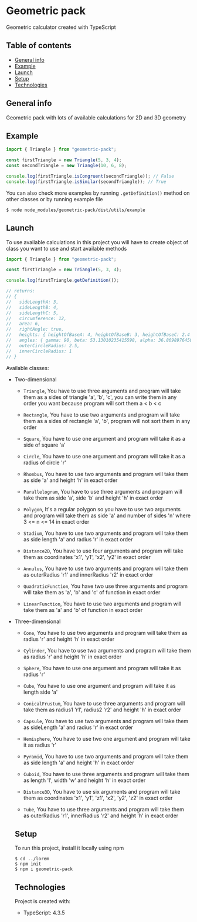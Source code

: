# Geometric pack

Geometric calculator created with TypeScript

## Table of contents

- [General info](#general-info)
- [Example](#example)
- [Launch](#launch)
- [Setup](#setup)
- [Technologies](#technologies)

## General info

Geometric pack with lots of available calculations for 2D and 3D geometry

## Example

```ts
import { Triangle } from "geometric-pack";

const firstTriangle = new Triangle(5, 3, 4);
const secondTriangle = new Triangle(10, 6, 8);

console.log(firstTriangle.isCongruent(secondTriangle)); // False
console.log(firstTriangle.isSimilar(secondTriangle)); // True
```

You can also check more examples by running `.getDefinition()` method on other classes or by running example file

```
$ node node_modules/geometric-pack/dist/utils/example
```

## Launch

To use available calculations in this project you will have to create object of class you want to use and start available methods

```ts
import { Triangle } from "geometric-pack";

const firstTriangle = new Triangle(5, 3, 4);

console.log(firstTriangle.getDefinition());

// returns:
// {
//   sideLengthA: 3,
//   sideLengthB: 4,
//   sideLengthC: 5,
//   circumference: 12,
//   area: 6,
//   rightAngle: true,
//   heights: { heightOfBaseA: 4, heightOfBaseB: 3, heightOfBaseC: 2.4 },
//   angles: { gamma: 90, beta: 53.13010235415598, alpha: 36.86989764584402 },
//   outerCircleRadius: 2.5,
//   innerCircleRadius: 1
// }
```

Available classes:

- Two-dimensional

  - `Triangle`, You have to use three arguments and program will take
    them as a sides of triangle 'a', 'b', 'c', you can write them
    in any order you want because program will sort them a < b < c

  - `Rectangle`, You have to use two arguments and program will take
    them as a sides of rectangle 'a', 'b', program will
    not sort them in any order

  - `Square`, You have to use one argument and
    program will take it as a side of square 'a'

  - `Circle`, You have to use one argument and
    program will take it as a radius of circle 'r'

  - `Rhombus`, You have to use two arguments and
    program will take them as side 'a'
    and height 'h' in exact order

  - `Parallelogram`, You have to use three arguments
    and program will take them as side 'a', side 'b'
    and height 'h' in exact order

  - `Polygon`, It's a regular polygon so you have to
    use two arguments and program will take them as
    side 'a' and number of sides 'n' where 3 <= n <= 14
    in exact order

  - `Stadium`, You have to use two arguments and
    program will take them as side length 'a'
    and radius 'r' in exact order

  - `Distance2D`, You have to use four arguments
    and program will take them as coordinates
    'x1', 'y1', 'x2', 'y2' in exact order

  - `Annulus`, You have to use two arguments and
    program will take them as outerRadius 'r1'
    and innerRadius 'r2' in exact order

  - `QuadraticFunction`, You have two use three arguments
    and program will take them as 'a', 'b' and 'c'
    of function in exact order

  - `LinearFunction`, You have to use two arguments and
    program will take them as 'a' and 'b' of
    function in exact order

- Three-dimensional

  - `Cone`, You have to use two arguments and
    program will take them as radius 'r' and
    height 'h' in exact order

  - `Cylinder`, You have to use two arguments and
    program will take them as radius 'r' and
    height 'h' in exact order

  - `Sphere`, You have to use one argument and
    program will take it as radius 'r'

  - `Cube`, You have to use one argument and
    program will take it as length side 'a'

  - `ConicalFrustum`, You have to use three
    arguments and program will take them as
    radius1 'r1', radius2 'r2' and height 'h'
    in exact order

  - `Capsule`, You have to use two arguments
    and program will take them as sideLength
    'a' and radius 'r' in exact order

  - `Hemisphere`, You have to use two one
    argument and program will take it as
    radius 'r'

  - `Pyramid`, You have to use two arguments
    and program will take them as side length
    'a' and height 'h' in exact order

  - `Cuboid`, You have to use three arguments
    and program will take them as length 'l',
    width 'w' and height 'h' in exact order

  - `Distance3D`, You have to use six arguments
    and program will take them as coordinates
    'x1', 'y1', 'z1', 'x2', 'y2', 'z2' in exact
    order

  - `Tube`, You have to use three arguments
    and program will take them as outerRadius
    'r1', innerRadius 'r2' and height 'h' in
    exact order

  ## Setup

  To run this project, install it locally using npm

  ```
  $ cd ../lorem
  $ npm init
  $ npm i geometric-pack
  ```

  ## Technologies

  Project is created with:

  - TypeScript: 4.3.5
